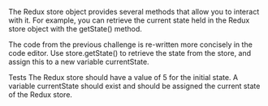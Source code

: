 The Redux store object provides several methods that allow you to interact with it. For example, you can retrieve the current state held in the Redux store object with the getState() method.

The code from the previous challenge is re-written more concisely in the code editor. Use store.getState() to retrieve the state from the store, and assign this to a new variable currentState.

Tests
The Redux store should have a value of 5 for the initial state.
A variable currentState should exist and should be assigned the current state of the Redux store.